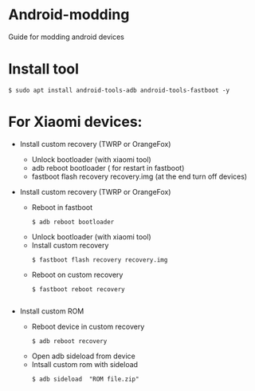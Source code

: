 # Android-modding
Guide for modding android devices

# Install tool
    $ sudo apt install android-tools-adb android-tools-fastboot -y

# For Xiaomi devices:

- Install custom recovery (TWRP or OrangeFox)
  - Unlock bootloader (with xiaomi tool)
  - adb reboot bootloader ( for restart in fastboot)
  - fastboot flash recovery recovery.img (at the end turn off devices)



- Install custom recovery (TWRP or OrangeFox)
  - Reboot in fastboot
    ```console
    $ adb reboot bootloader
    
  - Unlock bootloader (with xiaomi tool)
  - Install custom recovery
    ```console
    $ fastboot flash recovery recovery.img
  - Reboot on custom recovery
    ```console
    $ fastboot reboot recovery 
       
    
- Install custom ROM
  - Reboot device in custom recovery
    ```console
    $ adb reboot recovery
  - Open adb sideload from device
  - Intsall custom rom with sideload
    ```console
    $ adb sideload  "ROM file.zip" 
 
  


